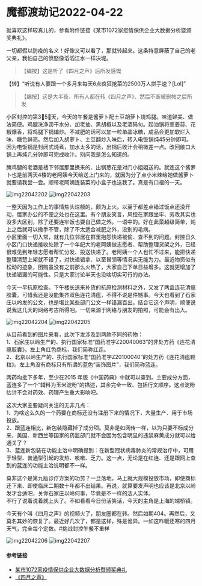 # 魔都渡劫记2022-04-22

就喜欢这样较真儿的，参看附件链接《某市1072家疫情保供企业大数据分析暨颁奖典礼》。

一切都假以防疫的名义！好像又可以看了，那就转起来。这条特意屏蔽了自己的老父亲，我怕自己的愤怒像滔滔江水一样决堤。

> 【编按】这是听了《四月之声》后所发感慨 

【转】“听说有人要跟一个多月来每天6点疯狂抢菜的2500万人拼手速？[Lol]”

> 【编按】这是大半夜、所有人都在转《四月之声》、然后不断被删帖之后所发 

小区封控的第3⃣️5⃣️天，今天的午餐是酱萝卜配土豆胡萝卜烧鸡腿。味道鲜美、做法简便。鸡腿洗净沥干水分、加老抽、黑胡椒以及老酒码匀。起油锅将葱姜蒜、花椒爆香，将鸡腿下锅煸炒。不减肥的话可以加一粒单晶冰糖，成品会更加软烂入味、糖色鲜亮。然后加入胡萝卜、土豆翻炒入味后，转入电饭锅炖45分钟即可。因为电饭锅是封闭式炖煮，加水太多的话，出锅后收汁会稍微差一点。改回敞口大锅上再炖几分钟即可完成收汁。别问我是怎么知道的。

腌鸡腿的老酒是楼下邻居那里换来的、出锅葱花是对门小姐姐送的。就连这个酱萝卜也是前两天4楼的老阿姨今天给送上门来的，就因为分了点小米辣给她做酱萝卜就要请我尝一尝。顺带老阿姨连装菜的小盒子也送我了。真是有口福的一天。

<img decoding="async" src="https://i0.wp.com/s2.loli.net/2022/05/02/elRA8tJ9h1kjFaZ.jpg?w=640&#038;ssl=1" alt="img22042202" data-recalc-dims="1" />  
<img decoding="async" src="https://i0.wp.com/s2.loli.net/2022/05/02/4FgyaVvXJu2bQ3o.jpg?w=640&#038;ssl=1" alt="img22042203" data-recalc-dims="1" /> 

一整天因为工作上的事情焦头烂额的，颇为上火。以至于都差点错过饭点还没开动，居家办公的不便之处也在这里。有个朋友笑言，风控在家跟坐牢、劳改其实也没多大区别，除了还要连牢饭也要自己做之外。一语中的。好在此菜超级简单，炖上之后就可以撒手不管，除了不太适合减肥之外，没别的毛病。  
小区里面一切入常，就有几位邻居在群里抱怨快递被偷、查不到的问题。封控日久小区门口快递接收处除了一个年纪大的老阿姨做志愿者、帮助整理货架之外，已经很难见到年轻志愿者帮忙分发、投送快递了。老阿姨一个人也忙不过来，能把快递整理清楚上架就不错了，对快递错拿、以至冒领等情况实无能为力。最近物资似有松动的迹象，团购虽没有之前那么火热了，大家自己下单日益增多。这就更增加了快递错漏的可能性。只是大家讨论半天也没啥切实可行的办法。

今天一早抗原检查。下午楼长送来补货的抗原检测材料之外，又发了两盒连花清瘟胶囊。可惜我还是没能集齐双色连花清瘟，不得不说是件憾事。今天也看到了石家庄以岭发的公文，也是堪比某些部门公文一样错漏百出。结合它这个声明，顺便说说我这几天的网络考古所得吧。一切来源于网络与朋友的拍照，可能会有出入。

<img decoding="async" src="https://i0.wp.com/s2.loli.net/2022/05/02/TQ5zFBmVS8JKajX.jpg?w=640&#038;ssl=1" alt="img22042204" data-recalc-dims="1" />  
<img decoding="async" src="https://i0.wp.com/s2.loli.net/2022/05/02/5EImZKjTLcP2Qli.jpg?w=640&#038;ssl=1" alt="img22042205" data-recalc-dims="1" /> 

从目前看到的图片来看，此次下发涉及到两款不同的药物：  
1、石家庄以岭生产的、执行国家标准“国药准字Z20040063”的非处方药《连花清瘟胶囊》。左上角红色商标，我们简称红连。  
2、北京以岭生产的、执行国家标准“国药准字Z20100040”的处方药《连花清瘟颗粒》。左上角没有商标只有所谓的蓝色“装饰图片”，我们简称蓝连。

两药均批下多年，至少在2015 年版《中国药典》中就可以查到。主要成分方面，蓝连多了一个“辅料为玉米淀粉”的描述，其余完全一致、包括行文顺序。这点淀粉估计不会对药效、药理产生重大影响吧。

这次大家主要疑问关注的无非几点：  
1、为啥这么久的一个药要在商标还没有注册下来的情况下，大量生产、用于市场投放。  
2、跟蓝连相比，新包装隐藏掉了成分项。莫非是如网传一样，以为只要不标成分来，美国、新西兰等国家的药监部门就不会因为包含明显的违禁麻黄成分就可以给通关了？  
3、蓝连新包装在功能主治中明确提到：在新型冠状病毒肺炎的常规治疗中，可用于轻型、普通型引起的发热、咳嗽、乏力。这一点，无论是在红连、还是跟网上查到的蓝连的功能主治说明都不一样。

莫非这个是第九版诊疗方案的功劳？一旦落地，马上就大规模投放市场，即使商标还下来、即使临床二期数十年都不出结果。再说，就算要发声明也应该是北京以岭发才合适吧，关你石家庄以岭何事，毕竟是不一样的法人实体。  
不行了说着说着就上头了。不如看看今日份活笑话，今天的主角是上海的端桥镇。

今天有个叫《四月之声》的视频火了，朋友圈都在转。然后如期404。再然后，又莫名其妙的恢复了。最近好几次了，都是这样，殊是诡异。一如这咋暖还寒的四月天气，完全每个定数。#挑战封控午餐不重样

<img decoding="async" src="https://i0.wp.com/s2.loli.net/2022/05/02/9DrOckeF4ZQafu3.jpg?w=640&#038;ssl=1" alt="img22042206" data-recalc-dims="1" />  
<img decoding="async" src="https://i0.wp.com/s2.loli.net/2022/05/02/Rp78dUNjZka4LJF.jpg?w=640&#038;ssl=1" alt="img22042207" data-recalc-dims="1" /> 

#### 参考链接

  * [某市1072家疫情保供企业大数据分析暨颁奖典礼][1]
  * [《四月之声》][2]

 [1]: https://mp.weixin.qq.com/s/2QdJhPA7m8HE46NXfSARig
 [2]: https://www.youtube.com/watch?v=38_thLXNHY8&t=16s
